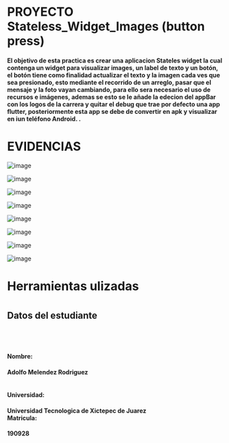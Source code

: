 # PROYECTO Stateless_Widget_Images (button press)

<h4>El objetivo de esta  practica es crear una aplicacion Stateles widget la cual contenga un widget para visualizar images, un label de texto y un botón, el botón tiene como finalidad actualizar el texto y la imagen cada ves que sea presionado, esto mediante el recorrido de un arreglo, pasar que el mensaje y la foto vayan cambiando, para ello sera necesario el uso de recursos e imágenes, ademas se esto se le añade la edecion del appBar con los logos de la carrera y quitar el debug que trae por defecto una app flutter, posteriormente esta app se debe de convertir en apk y visualizar en iun teléfono Android.
.<h4>

# EVIDENCIAS

![image](https://user-images.githubusercontent.com/100882800/195767394-3a991c63-ece7-4336-80d5-902591ef23d5.png)

![image](https://user-images.githubusercontent.com/100882800/195767422-6db41a8e-7bde-4c70-8ee1-912fb5e2cf3a.png)

![image](https://user-images.githubusercontent.com/100882800/195767444-9d4e815a-8ca2-4da6-b36d-e82cf419dd1e.png)

![image](https://user-images.githubusercontent.com/100882800/195767471-01d41fd2-78dc-4b9a-861e-5b493ae41920.png)

![image](https://user-images.githubusercontent.com/100882800/195767496-9f8061f0-ebf4-4717-a14d-04e41ae08081.png)

![image](https://user-images.githubusercontent.com/100882800/195767506-25c788b6-19bc-4400-b907-f36a29f6d634.png)

![image](https://user-images.githubusercontent.com/100882800/195767520-5aa5caba-663c-477c-92a5-875be4f072b0.png)

![image](https://user-images.githubusercontent.com/100882800/195767538-1930b9c2-02be-4b24-8268-c7d94191f636.png)



<h1>Herramientas ulizadas<h1>


<h2>Datos del estudiante<h2>
<br>
<h4>Nombre:<h4> Adolfo Melendez Rodriguez<br><h4><br>
   Universidad:<h4> Universidad Tecnologica de Xictepec de Juarez<br>
  Matricula:<h4> 190928<br>
